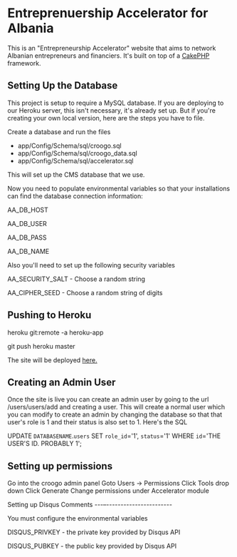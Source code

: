 Entreprenuership Accelerator for Albania
========================================

This is an "Entrepreneurship Accelerator" website that aims to network Albanian entrepreneurs and financiers.  It's built on top of a [CakePHP](http://www.cakephp.org) framework.

Setting Up the Database
-----------------------
This project is setup to require a MySQL database.  If you are deploying to our Heroku server, this isn't necessary, it's already set up.  But if you're creating your own local version, here are the steps you have to file.

Create a database and run the files
*  app/Config/Schema/sql/croogo.sql
*  app/Config/Schema/sql/croogo_data.sql
*  app/Config/Schema/sql/accelerator.sql

This will set up the CMS database that we use.

Now you need to populate environmental variables so that your installations can find the database connection information:

AA_DB_HOST

AA_DB_USER

AA_DB_PASS

AA_DB_NAME

Also you'll need to set up the following security variables

AA_SECURITY_SALT  - Choose a random string

AA_CIPHER_SEED  - Choose a random string of digits

Pushing to Heroku
-----------------

heroku git:remote -a heroku-app

git push heroku master

The site will be deployed [here.](http://heroku-app.herokuapp.com)

Creating an Admin User
----------------------

Once the site is live you can create an admin user by going to the url /users/users/add and creating a user.  This will create a normal user which you can modify to create an admin by changing the database so that that user's role is 1 and their status is also set to 1.  Here's the SQL

UPDATE `DATABASENAME`.`users` SET `role_id`='1', `status`='1' WHERE `id`='THE USER'S ID.  PROBABLY 1';

Setting up permissions
-----------------------

Go into the croogo admin panel
Goto Users -> Permissions
Click Tools drop down
Click Generate
Change permissions under Accelerator module

Setting up Disqus Comments
---–-----------------------

You must configure the environmental variables

DISQUS_PRIVKEY - the private key provided by Disqus API

DISQUS_PUBKEY - the public key provided by Disqus API